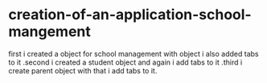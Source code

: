 # creation-of-an-application-school-mangement
first i created a object for school management with object i also added tabs to it .second i created a student object and again i add tabs to it .third i create parent object with that i add tabs to it.
